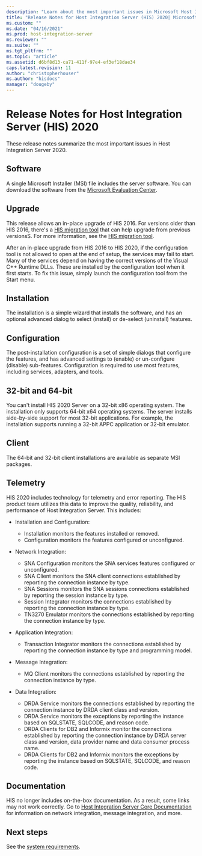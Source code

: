 ```yaml
---
description: "Learn about the most important issues in Microsoft Host Integration Server (HIS) 2020."
title: "Release Notes for Host Integration Server (HIS) 2020| Microsoft Docs"
ms.custom: ""
ms.date: "04/16/2021"
ms.prod: host-integration-server
ms.reviewer: ""
ms.suite: ""
ms.tgt_pltfrm: ""
ms.topic: "article"
ms.assetid: d6bf8d13-ca71-411f-97e4-ef3ef18dae34
caps.latest.revision: 11
author: "christopherhouser"
ms.author: "hisdocs"
manager: "dougeby"
---
```


# Release Notes for Host Integration Server (HIS) 2020

These release notes summarize the most important issues in Host Integration Server 2020.  
  
## Software  

A single Microsoft Installer (MSI) file includes the server software. You can download the software from the [Microsoft Evaluation Center](https://www.microsoft.com/evalcenter/evaluate-host-integration-server-2020).  
  
## Upgrade  

This release allows an in-place upgrade of HIS 2016. For versions older than HIS 2016, there's a [HIS migration tool](https://www.microsoft.com/download/details.aspx?id=54950) that can help upgrade from previous versionsS. For more information, see the [HIS migration tool](../install-and-config-guides/his-migration-tool-2020.md).

 After an in-place upgrade from HIS 2016 to HIS 2020, if the configuration tool is not allowed to open at the end of setup, the services may fail to start.   Many of the services depend on having the correct versions of the Visual C++ Runtime DLLs.  These are installed by the configuration tool when it first starts.  To fix this issue, simply launch the configuration tool from the Start menu.
  
## Installation  

The installation is a simple wizard that installs the software, and has an optional advanced dialog to select (install) or de-select (uninstall) features.  
  
## Configuration  

The post-installation configuration is a set of simple dialogs that configure the features, and has advanced settings to (enable) or un-configure (disable) sub-features. Configuration is required to use most features, including services, adapters, and tools.  
  
## 32-bit and 64-bit  

You can't install HIS 2020 Server on a 32-bit x86 operating system. The installation only supports 64-bit x64 operating systems. The server installs side-by-side support for most 32-bit applications. For example, the installation supports running a 32-bit APPC application or 32-bit emulator.   
  
## Client  

The 64-bit and 32-bit client installations are available as separate MSI packages.  
  
## Telemetry  

HIS 2020 includes technology for telemetry and error reporting. The HIS product team utilizes this data to improve the quality, reliability, and performance of Host Integration Server. This includes:  
  
- Installation and Configuration:  
  - Installation monitors the features installed or removed.  
  - Configuration monitors the features configured or unconfigured.  
  
- Network Integration:  
  
  - SNA Configuration monitors the SNA services features configured or unconfigured.
  - SNA Client monitors the SNA client connections established by reporting the connection instance by type.
  - SNA Sessions monitors the SNA sessions connections established by reporting the session instance by type.
  - Session Integrator monitors the connections established by reporting the connection instance by type.
  - TN3270 Emulator monitors the connections established by reporting the connection instance by type.  
  
- Application Integration:  
  - Transaction Integrator monitors the connections established by reporting the connection instance by type and programming model.  
  
- Message Integration:  
  - MQ Client monitors the connections established by reporting the connection instance by type.  
  
- Data Integration:  
  - DRDA Service monitors the connections established by reporting the connection instance by DRDA client class and version.  
  - DRDA Service monitors the exceptions by reporting the instance based on SQLSTATE, SQLCODE, and reason code.    
  - DRDA Clients for DB2 and Informix monitor the connections established by reporting the connection instance by DRDA server class and version, data provider name and data consumer process name.   
  - DRDA Clients for DB2 and Informix monitors the exceptions by reporting the instance based on SQLSTATE, SQLCODE, and reason code.  
  
## Documentation  

HIS no longer includes on-the-box documentation. As a result, some links may not work correctly. Go to [Host Integration Server Core Documentation](../core/host-integration-server-core-documentation.md) for information on network integration, message integration, and more.

## Next steps

See the [system requirements](system-requirements-2020.md).
